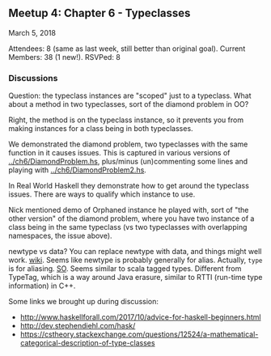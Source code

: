 ## Meetup 4: Chapter 6 - Typeclasses

March 5, 2018

Attendees: 8
(same as last week, still better than original goal).
Current Members: 38 (1 new!). RSVPed: 8

### Discussions

Question: the typeclass instances are "scoped" just to a typeclass.
What about a method in two typeclasses, sort of the diamond problem in OO?

Right, the method is on the typeclass instance, so it prevents you from making
instances for a class being in both typeclasses.

We demonstrated the diamond problem, two typeclasses with
the same function in it causes issues. This is captured in various versions of
[../ch6/DiamondProblem.hs](DiamondProblem.hs), plus/minus (un)commenting some lines
and playing with [../ch6/DiamondProblem2.hs](DiamondProblem2.hs).

In Real World Haskell they demonstrate how to get around the
typeclass issues. There are ways to qualify which instance to use.

Nick mentioned demo of Orphaned instance he played with,
sort of "the other version" of the diamond problem, where you have two
instance of a class being in the same typeclass (vs two typeclasses
with overlapping namespaces, the issue above).

newtype vs data? You can replace newtype with data, and things
might well work. [wiki](https://wiki.haskell.org/Newtype).
Seems like newtype is probably generally for alias.
Actually, `type` is for aliasing.
[SO](https://stackoverflow.com/questions/2649305/why-is-there-data-and-newtype-in-haskell).
Seems similar to scala tagged types. Different from TypeTag,
which is a way around Java erasure, similar to RTTI (run-time
type information) in C++.

Some links we brought up during discussion:
* http://www.haskellforall.com/2017/10/advice-for-haskell-beginners.html
* http://dev.stephendiehl.com/hask/
* https://cstheory.stackexchange.com/questions/12524/a-mathematical-categorical-description-of-type-classes
